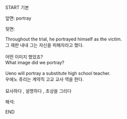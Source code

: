 START
기본

앞면:
portray


뒷면:
<div>Throughout the trial, he portrayed himself as the victim. </div><div>그 재판 내내 그는 자신을 피해자라고 했다.</div><div><br></div><div><div><div>어떤 이미지 했었죠?</div></div><div><div>What image did we portray?</div></div></div><div><br></div><div><div>Ueno will portray a substitute high school teacher. </div><div><div>우에노 쥬리는 계약직 고교 교사 역을 한다.</div></div></div><div><br></div><div>묘사하다 , 설명하다 , 초상을 그리다</div>


해석:

END